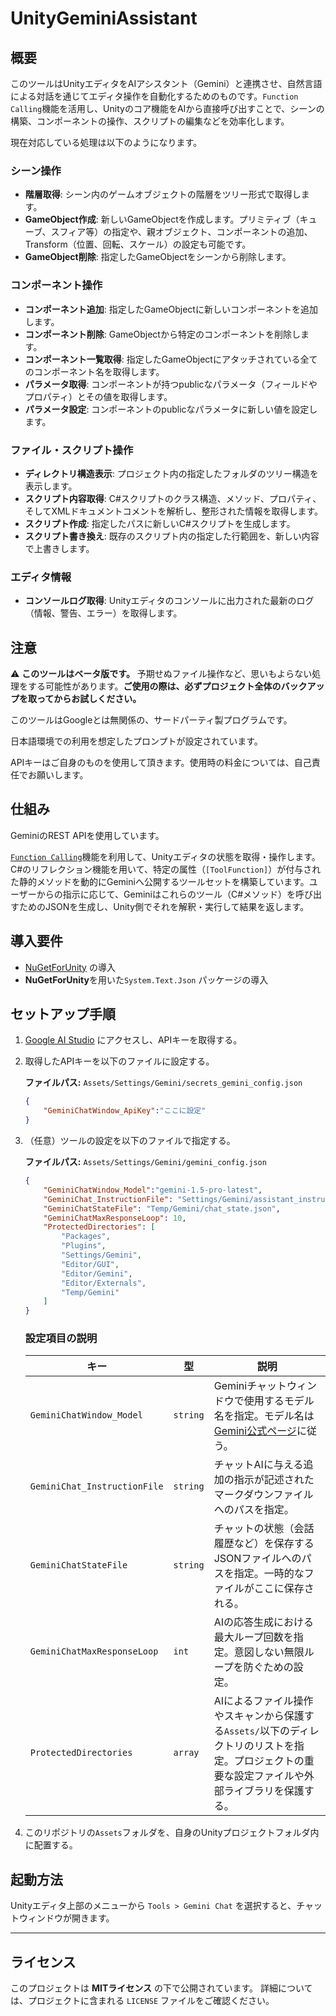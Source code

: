 # UnityGeminiAssistant

## 概要
このツールはUnityエディタをAIアシスタント（Gemini）と連携させ、自然言語による対話を通じてエディタ操作を自動化するためのものです。`Function Calling`機能を活用し、Unityのコア機能をAIから直接呼び出すことで、シーンの構築、コンポーネントの操作、スクリプトの編集などを効率化します。

現在対応している処理は以下のようになります。

### シーン操作
- **階層取得**: シーン内のゲームオブジェクトの階層をツリー形式で取得します。
- **GameObject作成**: 新しいGameObjectを作成します。プリミティブ（キューブ、スフィア等）の指定や、親オブジェクト、コンポーネントの追加、Transform（位置、回転、スケール）の設定も可能です。
- **GameObject削除**: 指定したGameObjectをシーンから削除します。

### コンポーネント操作
- **コンポーネント追加**: 指定したGameObjectに新しいコンポーネントを追加します。
- **コンポーネント削除**: GameObjectから特定のコンポーネントを削除します。
- **コンポーネント一覧取得**: 指定したGameObjectにアタッチされている全てのコンポーネント名を取得します。
- **パラメータ取得**: コンポーネントが持つpublicなパラメータ（フィールドやプロパティ）とその値を取得します。
- **パラメータ設定**: コンポーネントのpublicなパラメータに新しい値を設定します。

### ファイル・スクリプト操作
- **ディレクトリ構造表示**: プロジェクト内の指定したフォルダのツリー構造を表示します。
- **スクリプト内容取得**: C#スクリプトのクラス構造、メソッド、プロパティ、そしてXMLドキュメントコメントを解析し、整形された情報を取得します。
- **スクリプト作成**: 指定したパスに新しいC#スクリプトを生成します。
- **スクリプト書き換え**: 既存のスクリプト内の指定した行範囲を、新しい内容で上書きします。

### エディタ情報
- **コンソールログ取得**: Unityエディタのコンソールに出力された最新のログ（情報、警告、エラー）を取得します。

## 注意
⚠️ **このツールはベータ版です。** 予期せぬファイル操作など、思いもよらない処理をする可能性があります。**ご使用の際は、必ずプロジェクト全体のバックアップを取ってからお試しください。**

このツールはGoogleとは無関係の、サードパーティ製プログラムです。

日本語環境での利用を想定したプロンプトが設定されています。

APIキーはご自身のものを使用して頂きます。使用時の料金については、自己責任でお願いします。

## 仕組み

GeminiのREST APIを使用しています。

[`Function Calling`](https://ai.google.dev/gemini-api/docs/function-calling)機能を利用して、Unityエディタの状態を取得・操作します。C#のリフレクション機能を用いて、特定の属性（`[ToolFunction]`）が付与された静的メソッドを動的にGeminiへ公開するツールセットを構築しています。ユーザーからの指示に応じて、Geminiはこれらのツール（C#メソッド）を呼び出すためのJSONを生成し、Unity側でそれを解釈・実行して結果を返します。

## 導入要件

-   [NuGetForUnity](https://github.com/GlitchEnzo/NuGetForUnity) の導入
-   **NuGetForUnity**を用いた`System.Text.Json` パッケージの導入

## セットアップ手順

1.  [Google AI Studio](https://ai.google.dev/aistudio) にアクセスし、APIキーを取得する。

2.  取得したAPIキーを以下のファイルに設定する。

    **ファイルパス:** `Assets/Settings/Gemini/secrets_gemini_config.json`
    ```json
    {
        "GeminiChatWindow_ApiKey":"ここに設定"
    }
    ```

3.  （任意）ツールの設定を以下のファイルで指定する。

    **ファイルパス:** `Assets/Settings/Gemini/gemini_config.json`

    ```json
    {
        "GeminiChatWindow_Model":"gemini-1.5-pro-latest",
        "GeminiChat_InstructionFile": "Settings/Gemini/assistant_instruction.md",
        "GeminiChatStateFile": "Temp/Gemini/chat_state.json",
        "GeminiChatMaxResponseLoop": 10,
        "ProtectedDirectories": [
            "Packages",
            "Plugins",
            "Settings/Gemini",
            "Editor/GUI",
            "Editor/Gemini",
            "Editor/Externals",
            "Temp/Gemini"
        ]
    }
    ```

    ### 設定項目の説明

    | キー                         | 型      | 説明                                                                                                                              |
    | ---------------------------- | ------- | --------------------------------------------------------------------------------------------------------------------------------- |
    | `GeminiChatWindow_Model`     | `string`  | Geminiチャットウィンドウで使用するモデル名を指定。モデル名は[Gemini公式ページ](https://ai.google.dev/gemini-api/docs/models/gemini)に従う。                                                     |
    | `GeminiChat_InstructionFile` | `string`  | チャットAIに与える追加の指示が記述されたマークダウンファイルへのパスを指定。                                     |
    | `GeminiChatStateFile`        | `string`  | チャットの状態（会話履歴など）を保存するJSONファイルへのパスを指定。一時的なファイルがここに保存される。                    |
    | `GeminiChatMaxResponseLoop`  | `int`     | AIの応答生成における最大ループ回数を指定。意図しない無限ループを防ぐための設定。                                        |
    | `ProtectedDirectories`       | `array`   | AIによるファイル操作やスキャンから保護する`Assets/`以下のディレクトリのリストを指定。プロジェクトの重要な設定ファイルや外部ライブラリを保護する。 |

4. このリポジトリの`Assets`フォルダを、自身のUnityプロジェクトフォルダ内に配置する。

## 起動方法

Unityエディタ上部のメニューから `Tools > Gemini Chat` を選択すると、チャットウィンドウが開きます。

---

## ライセンス

このプロジェクトは **MITライセンス** の下で公開されています。
詳細については、プロジェクトに含まれる `LICENSE` ファイルをご確認ください。